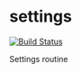 settings
========

[![Build Status](https://secure.travis-ci.org/dml/configurasta.png)](http://travis-ci.org/dml/configurasta)

Settings routine
